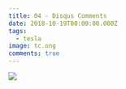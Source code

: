 ```yaml
---
title: 04 - Disqus Comments
date: 2018-10-19T00:00:00.000Z
tags:
  - tesla
image: tc.ong
comments: true
---
```

<img src="https://pbs.twimg.com/media/EHKxKA5WkAAHAku?format=jpg&name=medium">
